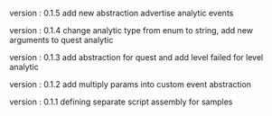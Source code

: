   version : 0.1.5
  add new abstraction advertise analytic events

  version : 0.1.4
  change analytic type from enum to string, add new arguments to quest analytic

  version : 0.1.3
  add abstraction for quest and add level failed for level analytic

  version : 0.1.2
  add multiply params into custom event abstraction

  version : 0.1.1
  defining separate script assembly for samples